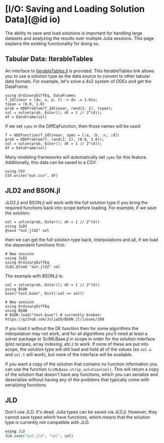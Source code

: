 # [I/O: Saving and Loading Solution Data](@id io)

The ability to save and load solutions is important for handling large datasets
and analyzing the results over multiple Julia sessions. This page explains the
existing functionality for doing so.

## Tabular Data: IterableTables

An interface to [IterableTables.jl](https://github.com/queryverse/IterableTables.jl)
is provided. This IterableTables link allows you to use a solution
type as the data source to convert to other tabular data formats. For example,
let's solve a 4x2 system of ODEs and get the DataFrame:

```@example IO
using OrdinaryDiffEq, DataFrames
f_2dlinear = (du, u, p, t) -> du .= 1.01u;
tspan = (0.0, 1.0)
prob = ODEProblem(f_2dlinear, rand(2, 2), tspan);
sol = solve(prob, Euler(); dt = 1 // 2^(4));
df = DataFrame(sol)
```

If we set `syms` in the DiffEqFunction, then those names will be used:

```@example IO
f = ODEFunction(f_2dlinear, syms = [:a, :b, :c, :d])
prob = ODEProblem(f, rand(2, 2), (0.0, 1.0));
sol = solve(prob, Euler(); dt = 1 // 2^(4));
df = DataFrame(sol)
```

Many modeling frameworks will automatically set `syms` for this feature.
Additionally, this data can be saved to a CSV:

```@example IO
using CSV
CSV.write("out.csv", df)
```

## JLD2 and BSON.jl

JLD2.jl and BSON.jl will work with the full solution type if you bring the required functions
back into scope before loading. For example, if we save the solution:

```@example IO
sol = solve(prob, Euler(); dt = 1 // 2^(4))
using JLD2
@save "out.jld2" sol
```

then we can get the full solution type back, interpolations and all,
if we load the dependent functions first:

```@example IO
# New session
using JLD2
using OrdinaryDiffEq
JLD2.@load "out.jld2" sol
```

The example with BSON.jl is:

```@example IO
sol = solve(prob, Euler(); dt = 1 // 2^(4))
using BSON
bson("test.bson", Dict(:sol => sol))
```

```@example IO
# New session
using OrdinaryDiffEq
using BSON
# BSON.load("test.bson") # currently broken: https://github.com/JuliaIO/BSON.jl/issues/109
```

If you load it without the DE function then for some algorithms the
interpolation may not work, and for all algorithms you'll need
at least a solver package or SciMLBase.jl in scope in order for
the solution interface (plot recipes, array indexing, etc.) to
work. If none of these are put into scope, the solution type
will still load and hold all of the values (so `sol.u` and `sol.t`
will work), but none of the interface will be available.

If you want a copy of the solution that contains no function information 
you can use the function `SciMLBase.strip_solution(sol)`.
This will return a copy of the solution that doesn't have any functions, 
which you can serialize and deserialize without having any of the problems
that typically come with serializing functions. 

## JLD

Don't use JLD. It's dead. Julia types can be saved via JLD.jl.
However, they cannot save types which have functions, which means that
the solution type is currently not compatible with JLD.

```julia
using JLD
JLD.save("out.jld", "sol", sol)
```
